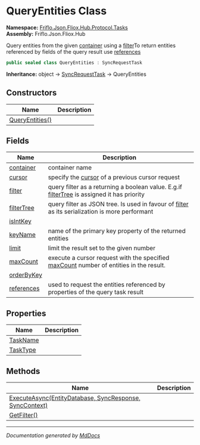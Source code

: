 ﻿<!--  
  <auto-generated>   
    The contents of this file were generated by a tool.  
    Changes to this file may be list if the file is regenerated  
  </auto-generated>   
-->

# QueryEntities Class

**Namespace:** [Friflo.Json.Fliox.Hub.Protocol.Tasks](../index.md)  
**Assembly:** Friflo.Json.Fliox.Hub

Query entities from the given [container](fields/container.md) using a [filter](fields/filter.md)To return entities referenced by fields of the query result use [references](fields/references.md)

```csharp
public sealed class QueryEntities : SyncRequestTask
```

**Inheritance:** object → [SyncRequestTask](../SyncRequestTask/index.md) → QueryEntities

## Constructors

| Name                                     | Description |
| ---------------------------------------- | ----------- |
| [QueryEntities()](constructors/index.md) |             |

## Fields

| Name                               | Description                                                                                                        |
| ---------------------------------- | ------------------------------------------------------------------------------------------------------------------ |
| [container](fields/container.md)   | container name                                                                                                     |
| [cursor](fields/cursor.md)         | specify the [cursor](fields/cursor.md) of a previous cursor request                                                |
| [filter](fields/filter.md)         | query filter as a returning a boolean value. E.g.if [filterTree](fields/filterTree.md) is assigned it has priority |
| [filterTree](fields/filterTree.md) | query filter as JSON tree. Is used in favour of [filter](fields/filter.md) as its serialization is more performant |
| [isIntKey](fields/isIntKey.md)     |                                                                                                                    |
| [keyName](fields/keyName.md)       | name of the primary key property of the returned entities                                                          |
| [limit](fields/limit.md)           | limit the result set to the given number                                                                           |
| [maxCount](fields/maxCount.md)     | execute a cursor request with the specified [maxCount](fields/maxCount.md) number of entities in the result.       |
| [orderByKey](fields/orderByKey.md) |                                                                                                                    |
| [references](fields/references.md) | used to request the entities referenced by properties of the query task result                                     |

## Properties

| Name                               | Description |
| ---------------------------------- | ----------- |
| [TaskName](properties/TaskName.md) |             |
| [TaskType](properties/TaskType.md) |             |

## Methods

| Name                                                                               | Description |
| ---------------------------------------------------------------------------------- | ----------- |
| [ExecuteAsync(EntityDatabase, SyncResponse, SyncContext)](methods/ExecuteAsync.md) |             |
| [GetFilter()](methods/GetFilter.md)                                                |             |

___

*Documentation generated by [MdDocs](https://github.com/ap0llo/mddocs)*

